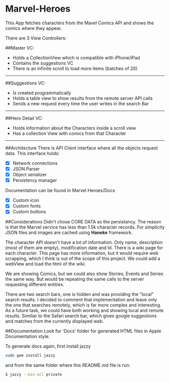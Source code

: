 # Marvel-Heroes
This App fetches characters from the Mavel Comics API and shows the comics where they appear.

There are 3 View Controllers:

##Master VC:
- Holds a CollectionView which is compatible with iPhone/iPad
- Contains the suggestions VC
- There is an infinite scroll to load more items (batches of 20)
***

##Suggestions VC:
- Is created programmatically
- Holds a table view to show results from the remote server API calls
- Sends a new request every time the user writes in the search Bar
***

##Hero Detail VC:
- Holds information about the Characters inside a scroll view
- Has a collection View with comics from that Character
***

##Architecture
There is API Client interface where all the objects request data. 
This interface holds:

- [x] Network connections
- [x] JSON Parser
- [x] Object serializer
- [x] Persistency manager

Documentation can be found in Marvel Heroes/Docs

- [x] Custom icon
- [x] Custom fonts
- [x] Custom buttons

##Considerations
Didn't chose CORE DATA as the persistancy. The reason is that the Marvel service has less than 1.5k character records. 
For simplicity JSON files and images are cached using **Haneke** framework. 


The character API doesn't have a lot of information. Only name, description (most of them are empty), modification date and Id. 
There is a wiki page for each character. This page has more information, but it would require web scrapping, which I think is out of the scope of this project. We could add a webView and load the html of the wiki.

We are showing Comics, but we could also show Stories, Events and Series the same way. But would be repeating the same calls to the server requesting different entities.

There are two search bars, one is hidden and was providing the "local" search results. I decided to comment that implementation and leave only the one that searches remotely, which is far more complex and interesting. As a future task, we could have both working and showing local and remote results. Similiar to the Safari search bar, which gives google suggestions and matches from the currently displayed web.

##Documentation
Look for 'Docs' folder for generated HTML files in Apple Documentation style.

To generate docs again, first install jazzy

```bash
sudo gem install jazzy 
```

and from the same folder where this README.md file is run:

```bash
$ jazzy --min-acl private 
```

